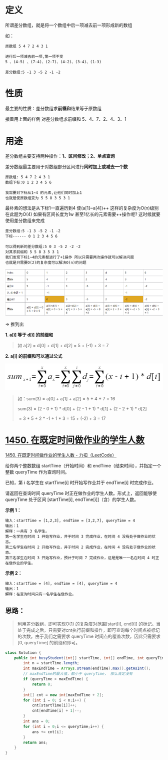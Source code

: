# 定义

所谓差分数组，就是将一个数组中后一项减去前一项形成新的数组

如：

```shell
原数组 5 4 7 2 4 3 1

进行后一项减去前一项,第一项不变
5 、(4-5) 、(7-4)、(2-7)、(4-2)、(3-4)、(1-3)

差分数组:5 -1 3 -5 2 -1 -2
```

# 性质

最主要的性质：差分数组求**前缀和**结果等于原数组

接着用上面的样例
对差分数组求前缀和
5、4、7、2、4、3、1

# 用途

差分数组主要支持两种操作：**1、区间修改；2、单点查询**

差分数组最主要用于对数组部分区间进行**同时加上或减去一个数**

```shell
原数组: 5 4 7 2 4 3 1
数组下标:0 1 2 3 4 5 6

我需要对下标从1~4 的元素,让他们同时加上1
也就是使原数组变为 5 5 8 3 5 3 1

```

最朴素的想法是从下标1一直遍历到4 使(a[1]~a[4])++
这样的复杂度为O(n)级别 在此题为O(4)
如果有区间长度为1w 甚至1亿长的元素需要++操作呢?
这时候就要使用差分数组来完成

```
差分数组:5 -1 3 -5 2 -1 -2
下标------ 0 1 2 3 4 5 6

可以得到新的差分数组:5 0 3 -5 2 -2 -2
对其求前缀和 5 5 8 3 5 3 1
我们发现下标1~4的元素都进行了+1操作 所以只需要两次操作就可以解决问题
也就是只需要O(2)的复杂度可以解决O(n)的问题
```

![image-20220821173808627](.\image\image-20220821173808627.png)

=> 推到出

**1. a[i] 等于 d[i] 的前缀和**

> 如 a[2] = d[0] + d[1] + d[2] = 5 + (-1) + 3 = 7

 **2. a[i] 的前缀和可以通过公式**

![image-20220821180231124](.\image\image-20220821180231124.png)

> 如：sum(3) = a[0] + a[1] + a[2] = 5 + 4 + 7 = 16
>
> sum(3) = (2 - 0 + 1) * d[0] + (2 - 1 + 1) * d[1] + (2 - 2 + 1) * d[2]
>
> ​             =  3 * 5 + 2 * -1 + 1 * 3 = 15 + (-2) + 3 = 17



# [1450. 在既定时间做作业的学生人数](https://leetcode.cn/problems/number-of-students-doing-homework-at-a-given-time/)

[1450. 在既定时间做作业的学生人数 - 力扣（LeetCode）](https://leetcode.cn/problems/number-of-students-doing-homework-at-a-given-time/)

给你两个整数数组 startTime（开始时间）和 endTime（结束时间），并指定一个整数 queryTime 作为查询时间。

已知，第 i 名学生在 startTime[i] 时开始写作业并于 endTime[i] 时完成作业。

请返回在查询时间 queryTime 时正在做作业的学生人数。形式上，返回能够使 queryTime 处于区间 [startTime[i], endTime[i]]（含）的学生人数。

**示例 1：**

```shell
输入：startTime = [1,2,3], endTime = [3,2,7], queryTime = 4
输出：1
解释：一共有 3 名学生。
第一名学生在时间 1 开始写作业，并于时间 3 完成作业，在时间 4 没有处于做作业的状态。
第二名学生在时间 2 开始写作业，并于时间 2 完成作业，在时间 4 没有处于做作业的状态。
第三名学生在时间 3 开始写作业，预计于时间 7 完成作业，这是是唯一一名在时间 4 时正在做作业的学生。
```

**示例 2：**

```shell
输入：startTime = [4], endTime = [4], queryTime = 4
输出：1
解释：在查询时间只有一名学生在做作业。
```

## 思路：

> 利用差分数组，即可实现O(1) 的复杂度对范围[start[i], end[i]] 的标记。当处于完成之后，只需要对cnt执行前缀和操作，即可查询每个时间点被标记的次数。由于我们之需要求 queryTime 时间点的覆盖次数，因此只需要求[0, queryTime] 的前缀和即可。

```java
class Solution {
    public int busyStudent(int[] startTime, int[] endTime, int queryTime) {
		int n = startTime.length;
        int maxEndTime = Arrays.stream(endTime).max().getAsInt();
        // maxEndTime的最大值，都小于 queryTime， 那么肯定没有
        if (queryTime > maxEndTime) {
            return 0;
        }
        int[] cnt = new int[maxEndTime + 2];
        for (int i = 0; i < n;i++) {
            cnt[startTime[i]]++;
            cnt[endTime[i] + 1]--;
        }
        int ans = 0;
        for (int i = 0;i <= queryTime;i++) {
            ans += cnt[i];
        }
        return ans;
    }
}
```

